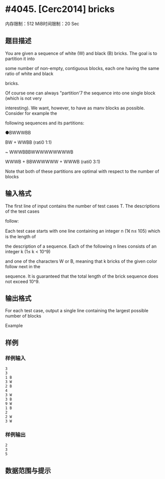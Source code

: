 # #4045. [Cerc2014] bricks

内存限制：512 MiB时间限制：20 Sec

## 题目描述

You are given a sequence of white (W) and black (B) bricks. The goal is to partition it into 

some number of non-empty, contiguous blocks, each one having the same ratio of white and black 

bricks. 

Of course one can always "partition'7 the sequence into one single block (which is not very 

interesting). We want, however, to have as manv blocks as possible. Consider for example the 

following sequences and its partitions: 

●BWWWBB 

BW + WWBB (rati0 1:1) 

~ WWWBBBWWWWWWWWWB 

WWWB + BBWWWWWW + WWWB (rati0 3:1) 

Note that both of these partitions are optimal with respect to the number of blocks 

## 输入格式

The first line of input contains the number of test cases T. The descriptions of the test cases 

follow: 

Each test case starts with one line containing an integer n (1《 n&le; 105) which is the length of 

the description of a sequence. Each of the following n lines consists of an integer k (1&le; k < 10^9) 

and one of the characters W or B, meaning that k bricks of the given color follow next in the 

sequence. It is guaranteed that the total length of the brick sequence does not exceed 10^9. 

## 输出格式

For each test case, output a single line containing the largest possible number of blocks 

Example

## 样例

### 样例输入

    
    3
    3
    1 B
    3 W
    2 B
    4
    3 W
    3 B
    9 W
    1 B
    2
    2 W
    3 W
    

### 样例输出

    
    2
    3
    5
    

## 数据范围与提示
